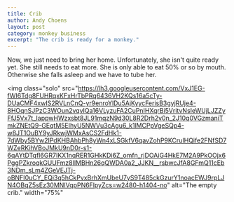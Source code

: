 ```yaml
---
title: Crib
author: Andy Choens
layout: post
category: monkey business
excerpt: "The crib is ready for a monkey."
---
```


Now, we just need to bring her home. Unfortunately, she isn't quite
ready yet. She still needs to eat more. She is only able to eat 50% or
so by mouth. Otherwise she falls asleep and we have to tube her.

<img
 class="solo"
 src="https://lh3.googleusercontent.com/VxJ1EG-fWI6Tdg8FUHRqxKFxHrTbPRq6436VH2KQs16a5cTy-DUaCMF4xwIS2RVLnCnQ-yr9enroYlDu5AjKyycFerisB3gyjRUje4-8HOqnSJPzC3WOun2vqvIQa16VLyzuFA2CuPnIHXqrBi5VritvNsIeWUjLJZZyFfJ5Vx7t_IappwHWzxsbt8JL91mqzN9d30L8R2Drh2v0n_2J10q0VGzmaniTmkZNEtQ9-GEqtM5EIhyU5NWVu3cAgu6_k1lMCPpVgeSQp4-w8JT1OuBY9yJRkwjWMxAsCS2FdHk1-7dWby5BYw2IPdKHBAhbPh8yWn4xLSGkfV6qavZohP9KCruIHQife2FNfSD7WZeRKihVBoJMkU9nD0r-s1-6qAYtDTqfI6GR7IKX1nqRER1GHkKDi6Z_omfn_rjDOAiG4HkE7M2A9PkOOjx6PggPZkroqkGUUFmz8IlMBHn26qQWDA0a2_JJKN__rsbwcJfA8GFmQ11cEb3NDm_sLm4ZGeVEJTj-oBNFI0uCY_EQi3q5hCkPvxBrhXmUbeU7yS9T485ckGzurY1noacEWJ9rpLJN4OBqZ5sEz30MNIVqpPN6FlpyZcs=w2480-h1404-no"
 alt="The empty crib."
 width="75%"
>

